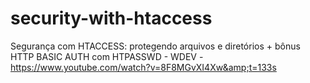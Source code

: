 # security-with-htaccess
Segurança com HTACCESS: protegendo arquivos e diretórios + bônus HTTP BASIC AUTH com HTPASSWD - WDEV - https://www.youtube.com/watch?v=8F8MGvXI4Xw&amp;t=133s
